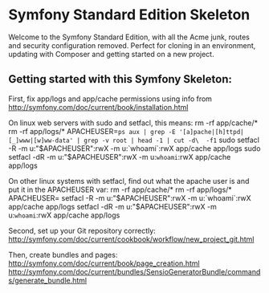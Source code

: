 Symfony Standard Edition Skeleton
========================

Welcome to the Symfony Standard Edition, with all the Acme junk, routes and security configuration removed.
Perfect for cloning in an environment, updating with Composer and getting started on a new project.

Getting started with this Symfony Skeleton:
-------------------------------

First, fix app/logs and app/cache permissions using info from http://symfony.com/doc/current/book/installation.html

On linux web servers with sudo and setfacl, this means:
 rm -rf app/cache/*
 rm -rf app/logs/*
 APACHEUSER=`ps aux | grep -E '[a]pache|[h]ttpd|[_]www|[w]ww-data' | grep -v root | head -1 | cut -d\  -f1`
 sudo setfacl -R -m u:"$APACHEUSER":rwX -m u:`whoami`:rwX app/cache app/logs
 sudo setfacl -dR -m u:"$APACHEUSER":rwX -m u:`whoami`:rwX app/cache app/logs

On other linux systems with setfacl, find out what the apache user is and put it in the APACHEUSER var:
 rm -rf app/cache/*
 rm -rf app/logs/*
 APACHEUSER=
 setfacl -R -m u:"$APACHEUSER":rwX -m u:`whoami`:rwX app/cache app/logs
 setfacl -dR -m u:"$APACHEUSER":rwX -m u:`whoami`:rwX app/cache app/logs

Second, set up your Git repository correctly:
http://symfony.com/doc/current/cookbook/workflow/new_project_git.html

Then, create bundles and pages:
http://symfony.com/doc/current/book/page_creation.html
http://symfony.com/doc/current/bundles/SensioGeneratorBundle/commands/generate_bundle.html
